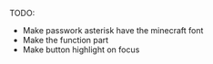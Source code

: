 TODO:
  - Make passwork asterisk have the minecraft font
  - Make the function part
  - Make button highlight on focus
